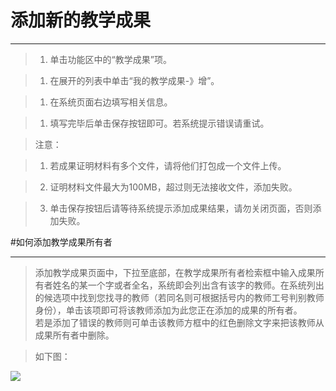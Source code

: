 # 添加新的教学成果

---


>1. 单击功能区中的“教学成果”项。

>1. 在展开的列表中单击“我的教学成果-》增”。

>1. 在系统页面右边填写相关信息。

>1. 填写完毕后单击保存按钮即可。若系统提示错误请重试。

>    <w>注意：  

>    1.  若成果证明材料有多个文件，请将他们打包成一个文件上传。
    
>    2.  证明材料文件最大为100MB，超过则无法接收文件，添加失败。
   
>    3.  单击保存按钮后请等待系统提示添加成果结果，请勿关闭页面，否则添加失败。


#如何添加教学成果所有者

----

>添加教学成果页面中，下拉至底部，在教学成果所有者检索框中输入成果所有者姓名的某一个字或者全名，系统即会列出含有该字的教师。在系统列出的候选项中找到您找寻的教师（若同名则可根据括号内的教师工号判别教师身份），单击该项即可将该教师添加为此您正在添加的成果的所有者。    
若是添加了错误的教师则可单击该教师方框中的红色删除文字来把该教师从成果所有者中删除。

>如下图：

![](/assets/chapter1/ta/addta.gif)